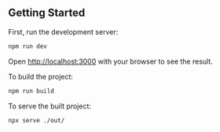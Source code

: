 ## Getting Started

First, run the development server:

```bash
npm run dev
```

Open [http://localhost:3000](http://localhost:3000) with your browser to see the result.

To build the project:

```bash
npm run build
```

To serve the built project:

```bash
npx serve ./out/
```
